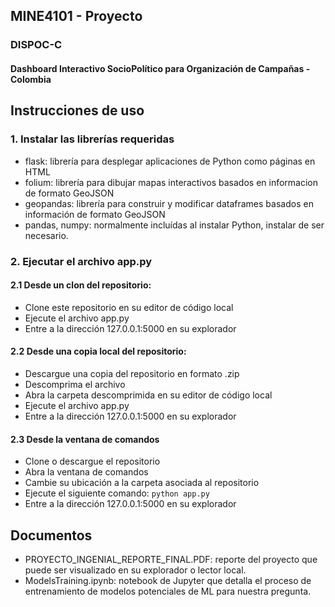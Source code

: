 ## MINE4101 - Proyecto
### DISPOC-C
#### Dashboard Interactivo SocioPolítico para Organización de Campañas - Colombia

## Instrucciones de uso
### 1. Instalar las librerías requeridas
- flask: librería para desplegar aplicaciones de Python como páginas en HTML
- folium: librería para dibujar mapas interactivos basados en informacion de formato GeoJSON
- geopandas: librería para construir y modificar dataframes basados en información de formato GeoJSON
- pandas, numpy: normalmente incluídas al instalar Python, instalar de ser necesario.

### 2. Ejecutar el archivo app.py
#### 2.1 Desde un clon del repositorio:
- Clone este repositorio en su editor de código local
- Ejecute el archivo app.py
- Entre a la dirección 127.0.0.1:5000 en su explorador
#### 2.2 Desde una copia local del repositorio:
- Descargue una copia del repositorio en formato .zip
- Descomprima el archivo
- Abra la carpeta descomprimida en su editor de código local
- Ejecute el archivo app.py
- Entre a la dirección 127.0.0.1:5000 en su explorador
#### 2.3 Desde la ventana de comandos
- Clone o descargue el repositorio
- Abra la ventana de comandos
- Cambie su ubicación a la carpeta asociada al repositorio
- Ejecute el siguiente comando: ``python app.py``
- Entre a la dirección 127.0.0.1:5000 en su explorador

## Documentos
- PROYECTO_INGENIAL_REPORTE_FINAL.PDF: reporte del proyecto que puede ser visualizado en su explorador o lector local.
- ModelsTraining.ipynb: notebook de Jupyter que detalla el proceso de entrenamiento de modelos potenciales de ML para nuestra pregunta.
